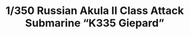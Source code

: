 ---
layout: product
title: "1/350 Russian Akula II Class  Attack Submarine “K335 Giepard”"
price: "TBA" 
desc: "Maketa"
img_path: "/assets/img/BRNC5020.webp"
brand: "Bronco"
available: false
special_offer: false
new: false
soon: false
cat: "010000"
subcat: "015800"
subsubcat: "0N/A"
sifra: "BRNC5020"
popular: false
spec: false
---
